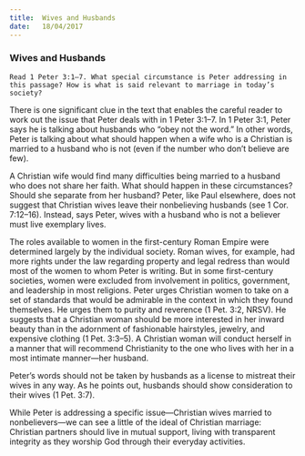 ```yaml
---
title:  Wives and Husbands
date:   18/04/2017
---
```


### Wives and Husbands 

`Read 1 Peter 3:1–7. What special circumstance is Peter addressing in this passage? How is what is said relevant to marriage in today’s society?`

There is one significant clue in the text that enables the careful reader to work out the issue that Peter deals with in 1 Peter 3:1–7. In 1 Peter 3:1, Peter says he is talking about husbands who “obey not the word.” In other words, Peter is talking about what should happen when a wife who is a Christian is married to a husband who is not (even if the number who don’t believe are few).

A Christian wife would find many difficulties being married to a husband who does not share her faith. What should happen in these circumstances? Should she separate from her husband? Peter, like Paul elsewhere, does not suggest that Christian wives leave their nonbelieving husbands (see 1 Cor. 7:12–16). Instead, says Peter, wives with a husband who is not a believer must live exemplary lives.

The roles available to women in the first-century Roman Empire were determined largely by the individual society. Roman wives, for example, had more rights under the law regarding property and legal redress than would most of the women to whom Peter is writing. But in some first-century societies, women were excluded from involvement in politics, government, and leadership in most religions. Peter urges Christian women to take on a set of standards that would be admirable in the context in which they found themselves. He urges them to purity and reverence (1 Pet. 3:2, NRSV). He suggests that a Christian woman should be more interested in her inward beauty than in the adornment of fashionable hairstyles, jewelry, and expensive clothing (1 Pet. 3:3–5). A Christian woman will conduct herself in a manner that will recommend Christianity to the one who lives with her in a most intimate manner—her husband.

Peter’s words should not be taken by husbands as a license to mistreat their wives in any way. As he points out, husbands should show consideration to their wives (1 Pet. 3:7).  

While Peter is addressing a specific issue—Christian wives married to nonbelievers—we can see a little of the ideal of Christian marriage: Christian partners should live in mutual support, living with transparent integrity as they worship God through their everyday activities.